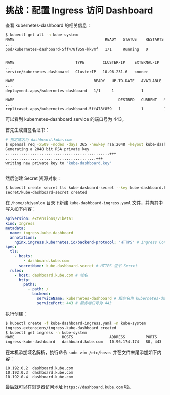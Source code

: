 # 挑战：配置 Ingress 访问 Dashboard

查看 kubernetes-dashboard 的相关信息：

```bash
$ kubectl get all -n kube-system
NAME                                        READY   STATUS    RESTARTS   AGE
...
pod/kubernetes-dashboard-5ff478f859-kkvmf   1/1     Running   0          77m


NAME                           TYPE        CLUSTER-IP    EXTERNAL-IP   PORT(S)                  AGE
...
service/kubernetes-dashboard   ClusterIP   10.96.231.6   <none>        443/TCP                  93d

NAME                                   READY   UP-TO-DATE   AVAILABLE   AGE
...
deployment.apps/kubernetes-dashboard   1/1     1            1           93d

NAME                                              DESIRED   CURRENT   READY   AGE
...
replicaset.apps/kubernetes-dashboard-5ff478f859   1         1         1       93d
```

可以看到 kubernetes-dashboard service 的端口号为 443。

首先生成自签名证书：

```bash
# 指定域名为 dashboard.kube.com
$ openssl req -x509 -nodes -days 365 -newkey rsa:2048 -keyout kube-dashboard.key -out kube-dashboard.crt -subj "/CN=dashboard.kube.com"
Generating a 2048 bit RSA private key
..............................................+++
........................................+++
writing new private key to 'kube-dashboard.key'
-----
```

然后创建 Secret 资源对象：

```bash
$ kubectl create secret tls kube-dasboard-secret --key kube-dashboard.key --cert kube-dashboard.crt -n kube-system
secret/kube-dashboard-secret created
```

在 `/home/shiyanlou` 目录下新建 `kube-dashboard-ingress.yaml` 文件，并向其中写入如下内容：

```yaml
apiVersion: extensions/v1beta1
kind: Ingress
metadata:
  name: ingress-kube-dashboard
  annotations:
    nginx.ingress.kubernetes.io/backend-protocol: "HTTPS" # Ingress Controller 将客户端的请求转发给 dashboard 服务时使用 HTTPS 协议，如果这里不指定默认为 HTTP 协议，这样的话会报错
spec:
  tls:
    - hosts:
        - dashboard.kube.com
      secretName: kube-dashboard-secret # HTTPS 证书 Secret
  rules:
    - host: dashboard.kube.com # 域名
      http:
        paths:
          - path: /
            backend:
              serviceName: kubernetes-dashboard # 服务名为 kubernetes-dashboard
              servicePort: 443 # 服务端口号为 443
```

执行创建：

```bash
$ kubectl create -f kube-dashboard-ingress.yaml -n kube-system
ingress.extensions/ingress-kube-dashboard created
$ kubectl get ingress -n kube-system
NAME                     HOSTS                ADDRESS         PORTS     AGE
ingress-kube-dashboard   dashboard.kube.com   10.96.174.174   80, 443   34s
```

在本机添加域名解析，执行命令 `sudo vim /etc/hosts` 并在文件末尾添加如下内容：

```text
10.192.0.2  dashboard.kube.com
10.192.0.3  dashboard.kube.com
10.192.0.4  dashboard.kube.com
```

最后就可以在浏览器访问地址 `https://dashboard.kube.com` 啦。
